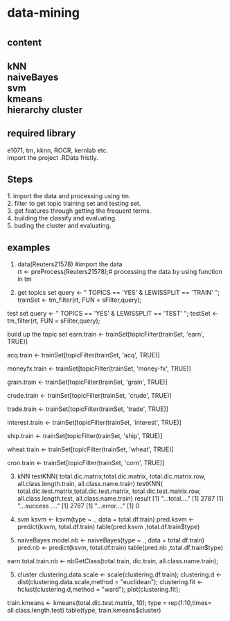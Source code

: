 <h1>data-mining<h1>

<h2>content<h2>
<p>kNN<br/>
naiveBayes<br/>
svm<br/>
kmeans<br/>
hierarchy cluster<br/>
<p>

<h2>required library </h2>
<p>
e1071, tm, kknn, ROCR, kernlab etc.<br/>
import the project .RData fristly.<br/>
</p>


<h2>Steps </h2>
<p>
1. import the data and processing using tm. <br/>
2. filter to get topic training set and testing set.<br/>
3. get features through getting the frequent terms.<br/>
4. building the classify and evaluating.<br/>
5. buding the cluster and evaluating.<br/>

</p>

<h2>examples </h2>

1.  data(Reuters21578) #import the data 	
rt <- preProcess(Reuters21578);# processing the data by using function in tm 

2. get topics set 
query <- " TOPICS == 'YES' & LEWISSPLIT == 'TRAIN' ";
trainSet <- tm_filter(rt, FUN = sFilter,query);

test set
query <- " TOPICS == 'YES' & LEWISSPLIT == 'TEST' ";
testSet <- tm_filter(rt, FUN = sFilter,query);

build up the topic set 
earn.train <- trainSet[topicFilter(trainSet, 'earn', TRUE)]

acq.train <- trainSet[topicFilter(trainSet, 'acq', TRUE)]

moneyfx.train <- trainSet[topicFilter(trainSet, 'money-fx', TRUE)]

grain.train <- trainSet[topicFilter(trainSet, 'grain', TRUE)]

crude.train <- trainSet[topicFilter(trainSet, 'crude', TRUE)]

trade.train <- trainSet[topicFilter(trainSet, 'trade', TRUE)]

interest.train <- trainSet[topicFilter(trainSet, 'interest', TRUE)]

ship.train <- trainSet[topicFilter(trainSet, 'ship', TRUE)]

wheat.train <- trainSet[topicFilter(trainSet, 'wheat', TRUE)]

cron.train <- trainSet[topicFilter(trainSet, 'corn', TRUE)]


3. kNN
testKNN( total.dic.matrix,total.dic.matrix, total.dic.matrix.row, all.class.length.train, all.class.name.train)
testKNN( total.dic.test.matrix,total.dic.test.matrix, total.dic.test.matrix.row, all.class.length.test, all.class.name.train)
result
[1] "...total...."
[1] 2787
[1] "...success ...."
[1] 2787
[1] "...error...."
[1] 0

4. svm
ksvm <- ksvm(type ~ ., data = total.df.train)
pred.ksvm <- predict(ksvm, total.df.train)
table(pred.ksvm ,total.df.train$type)

5. naiveBayes
model.nb <- naiveBayes(type ~ ., data = total.df.train)
pred.nb <- predict(ksvm, total.df.train)
table(pred.nb ,total.df.train$type)

earn.total.train.nb <-  nbGetClass(total.train, dic.train, all.class.name.train);

5. cluster
clustering.data.scale <- scale(clustering.df.train);
clustering.d <- dist(clustering.data.scale,method = "euclidean");
clustering.fit <- hclust(clustering.d,method = "ward");
plot(clustering.fit);


train.kmeans <- kmeans(total.dic.test.matrix, 10);
type = rep(1:10,times= all.class.length.test)
table(type, train.kmeans$cluster)

